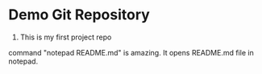 # Demo Git Repository
1. This is my first project repo


command "notepad README.md" is amazing. It opens README.md file in notepad. 